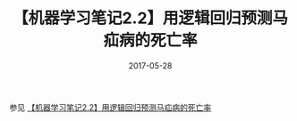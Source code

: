 ﻿---
title: 【机器学习笔记2.2】用逻辑回归预测马疝病的死亡率
date: 2017-05-28
tags:
categories: ["机器学习笔记"]
mathjax: true
---

<!-- more -->

参见 [【机器学习笔记2.2】用逻辑回归预测马疝病的死亡率](https://blog.csdn.net/yahstudio/article/details/80664812)
